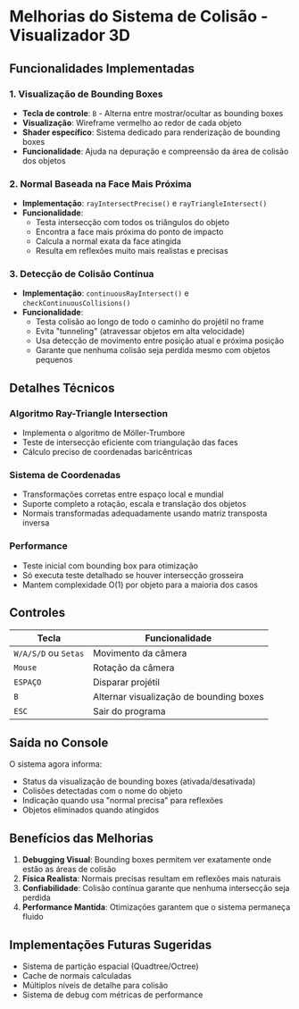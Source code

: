 # Melhorias do Sistema de Colisão - Visualizador 3D

## Funcionalidades Implementadas

### 1. Visualização de Bounding Boxes
- **Tecla de controle**: `B` - Alterna entre mostrar/ocultar as bounding boxes
- **Visualização**: Wireframe vermelho ao redor de cada objeto
- **Shader específico**: Sistema dedicado para renderização de bounding boxes
- **Funcionalidade**: Ajuda na depuração e compreensão da área de colisão dos objetos

### 2. Normal Baseada na Face Mais Próxima
- **Implementação**: `rayIntersectPrecise()` e `rayTriangleIntersect()`
- **Funcionalidade**: 
  - Testa intersecção com todos os triângulos do objeto
  - Encontra a face mais próxima do ponto de impacto
  - Calcula a normal exata da face atingida
  - Resulta em reflexões muito mais realistas e precisas

### 3. Detecção de Colisão Contínua
- **Implementação**: `continuousRayIntersect()` e `checkContinuousCollisions()`
- **Funcionalidade**:
  - Testa colisão ao longo de todo o caminho do projétil no frame
  - Evita "tunneling" (atravessar objetos em alta velocidade)
  - Usa detecção de movimento entre posição atual e próxima posição
  - Garante que nenhuma colisão seja perdida mesmo com objetos pequenos

## Detalhes Técnicos

### Algoritmo Ray-Triangle Intersection
- Implementa o algoritmo de Möller-Trumbore
- Teste de intersecção eficiente com triangulação das faces
- Cálculo preciso de coordenadas baricêntricas

### Sistema de Coordenadas
- Transformações corretas entre espaço local e mundial
- Suporte completo a rotação, escala e translação dos objetos
- Normais transformadas adequadamente usando matriz transposta inversa

### Performance
- Teste inicial com bounding box para otimização
- Só executa teste detalhado se houver intersecção grosseira
- Mantem complexidade O(1) por objeto para a maioria dos casos

## Controles

| Tecla | Funcionalidade |
|-------|----------------|
| `W/A/S/D` ou `Setas` | Movimento da câmera |
| `Mouse` | Rotação da câmera |
| `ESPAÇO` | Disparar projétil |
| `B` | Alternar visualização de bounding boxes |
| `ESC` | Sair do programa |

## Saída no Console

O sistema agora informa:
- Status da visualização de bounding boxes (ativada/desativada)
- Colisões detectadas com o nome do objeto
- Indicação quando usa "normal precisa" para reflexões
- Objetos eliminados quando atingidos

## Benefícios das Melhorias

1. **Debugging Visual**: Bounding boxes permitem ver exatamente onde estão as áreas de colisão
2. **Física Realista**: Normais precisas resultam em reflexões mais naturais
3. **Confiabilidade**: Colisão contínua garante que nenhuma intersecção seja perdida
4. **Performance Mantida**: Otimizações garantem que o sistema permaneça fluido

## Implementações Futuras Sugeridas

- Sistema de partição espacial (Quadtree/Octree)
- Cache de normais calculadas
- Múltiplos níveis de detalhe para colisão
- Sistema de debug com métricas de performance